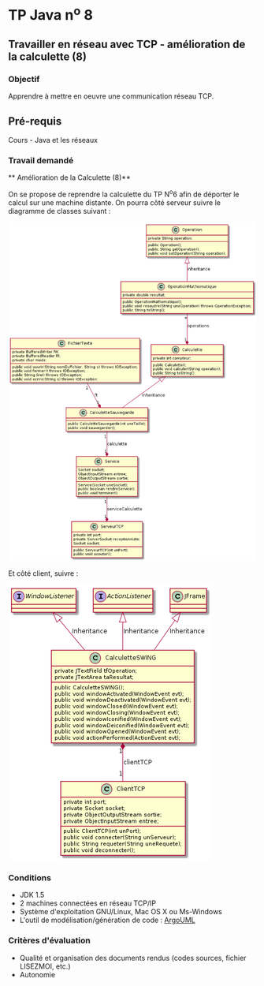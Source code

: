 # TP Java n<sup>o</sup> 8

## Travailler en réseau avec TCP - amélioration de la calculette (8)

### Objectif
Apprendre à mettre en oeuvre une communication réseau TCP.

## Pré-requis
Cours - Java et les réseaux

### Travail demandé

** Amélioration de la Calculette (8)**

On se propose de reprendre la calculette du TP N<sup>o</sup>6 afin de déporter le calcul sur une machine distante. On pourra côté serveur suivre le diagramme de classes suivant :

![Diagramme de classes côté serveur](tp08/classes1.png)

Et côté client, suivre :

![Diagramme de classes côté client](tp08/classes2.png)

### Conditions
*   JDK 1.5
*   2 machines connectées en réseau TCP/IP
*   Système d'exploitation GNU/Linux, Mac OS X ou Ms-Windows
*   L'outil de modélisation/génération de code : [ArgoUML](http://argouml-fr.tigris.org/)

### Critères d'évaluation
*   Qualité et organisation des documents rendus (codes sources, fichier LISEZMOI, etc.)
*   Autonomie
